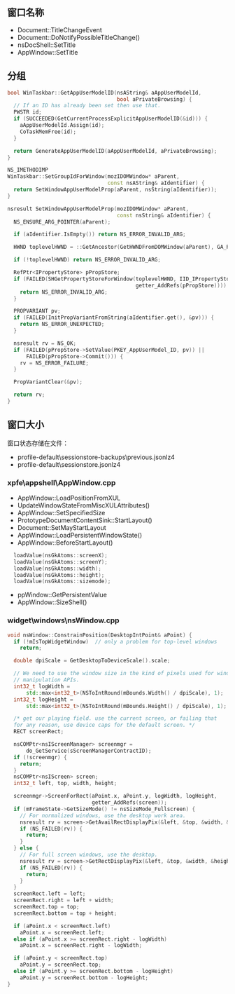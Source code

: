 ## 窗口名称

- Document::TitleChangeEvent
- Document::DoNotifyPossibleTitleChange()
- nsDocShell::SetTitle
- AppWindow::SetTitle

## 分组

```c++
bool WinTaskbar::GetAppUserModelID(nsAString& aAppUserModelId,
                                   bool aPrivateBrowsing) {
  // If an ID has already been set then use that.
  PWSTR id;
  if (SUCCEEDED(GetCurrentProcessExplicitAppUserModelID(&id))) {
    aAppUserModelId.Assign(id);
    CoTaskMemFree(id);
  }

  return GenerateAppUserModelID(aAppUserModelId, aPrivateBrowsing);
}

NS_IMETHODIMP
WinTaskbar::SetGroupIdForWindow(mozIDOMWindow* aParent,
                                const nsAString& aIdentifier) {
  return SetWindowAppUserModelProp(aParent, nsString(aIdentifier));
}

nsresult SetWindowAppUserModelProp(mozIDOMWindow* aParent,
                                   const nsString& aIdentifier) {
  NS_ENSURE_ARG_POINTER(aParent);

  if (aIdentifier.IsEmpty()) return NS_ERROR_INVALID_ARG;

  HWND toplevelHWND = ::GetAncestor(GetHWNDFromDOMWindow(aParent), GA_ROOT);

  if (!toplevelHWND) return NS_ERROR_INVALID_ARG;

  RefPtr<IPropertyStore> pPropStore;
  if (FAILED(SHGetPropertyStoreForWindow(toplevelHWND, IID_IPropertyStore,
                                         getter_AddRefs(pPropStore)))) {
    return NS_ERROR_INVALID_ARG;
  }

  PROPVARIANT pv;
  if (FAILED(InitPropVariantFromString(aIdentifier.get(), &pv))) {
    return NS_ERROR_UNEXPECTED;
  }

  nsresult rv = NS_OK;
  if (FAILED(pPropStore->SetValue(PKEY_AppUserModel_ID, pv)) ||
      FAILED(pPropStore->Commit())) {
    rv = NS_ERROR_FAILURE;
  }

  PropVariantClear(&pv);

  return rv;
}
```

## 窗口大小

窗口状态存储在文件：
- profile-default\sessionstore-backups\previous.jsonlz4
- profile-default\sessionstore.jsonlz4

### xpfe\appshell\AppWindow.cpp
- AppWindow::LoadPositionFromXUL
- UpdateWindowStateFromMiscXULAttributes()
- AppWindow::SetSpecifiedSize
- PrototypeDocumentContentSink::StartLayout()
- Document::SetMayStartLayout
- AppWindow::LoadPersistentWindowState()
- AppWindow::BeforeStartLayout()
```c++
  loadValue(nsGkAtoms::screenX);
  loadValue(nsGkAtoms::screenY);
  loadValue(nsGkAtoms::width);
  loadValue(nsGkAtoms::height);
  loadValue(nsGkAtoms::sizemode);
```
- ppWindow::GetPersistentValue
- AppWindow::SizeShell()

### widget\windows\nsWindow.cpp
```c++
void nsWindow::ConstrainPosition(DesktopIntPoint& aPoint) {
  if (!mIsTopWidgetWindow)  // only a problem for top-level windows
    return;

  double dpiScale = GetDesktopToDeviceScale().scale;

  // We need to use the window size in the kind of pixels used for window-
  // manipulation APIs.
  int32_t logWidth =
      std::max<int32_t>(NSToIntRound(mBounds.Width() / dpiScale), 1);
  int32_t logHeight =
      std::max<int32_t>(NSToIntRound(mBounds.Height() / dpiScale), 1);

  /* get our playing field. use the current screen, or failing that
  for any reason, use device caps for the default screen. */
  RECT screenRect;

  nsCOMPtr<nsIScreenManager> screenmgr =
      do_GetService(sScreenManagerContractID);
  if (!screenmgr) {
    return;
  }
  nsCOMPtr<nsIScreen> screen;
  int32_t left, top, width, height;

  screenmgr->ScreenForRect(aPoint.x, aPoint.y, logWidth, logHeight,
                           getter_AddRefs(screen));
  if (mFrameState->GetSizeMode() != nsSizeMode_Fullscreen) {
    // For normalized windows, use the desktop work area.
    nsresult rv = screen->GetAvailRectDisplayPix(&left, &top, &width, &height);
    if (NS_FAILED(rv)) {
      return;
    }
  } else {
    // For full screen windows, use the desktop.
    nsresult rv = screen->GetRectDisplayPix(&left, &top, &width, &height);
    if (NS_FAILED(rv)) {
      return;
    }
  }
  screenRect.left = left;
  screenRect.right = left + width;
  screenRect.top = top;
  screenRect.bottom = top + height;

  if (aPoint.x < screenRect.left)
    aPoint.x = screenRect.left;
  else if (aPoint.x >= screenRect.right - logWidth)
    aPoint.x = screenRect.right - logWidth;

  if (aPoint.y < screenRect.top)
    aPoint.y = screenRect.top;
  else if (aPoint.y >= screenRect.bottom - logHeight)
    aPoint.y = screenRect.bottom - logHeight;
}
```
